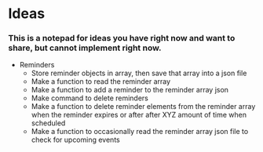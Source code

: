 # Ideas
### This is a notepad for ideas you have right now and want to share, but cannot implement right now.
- Reminders
  - Store reminder objects in array, then save that array into a json file
  - Make a function to read the reminder array
  - Make a function to add a reminder to the reminder array json
  - Make command to delete reminders
  - Make a function to delete reminder elements from the reminder array when the reminder expires or after after XYZ amount of time when scheduled
  - Make a function to occasionally read the reminder array json file to check for upcoming events
